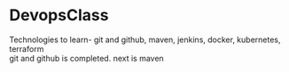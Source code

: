 # DevopsClass
Technologies to learn- git and github, maven, jenkins, docker, kubernetes, terraform
<br>
git and github is completed.
next is maven
